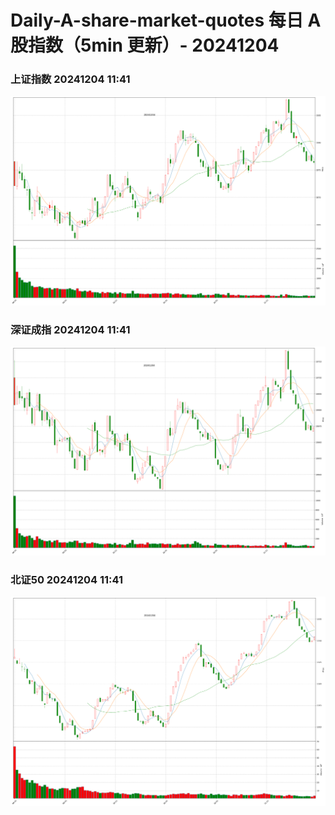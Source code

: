 
# Daily-A-share-market-quotes 每日 A 股指数（5min 更新）- 20241204

### 上证指数 20241204 11:41
![](./fig/2024/12/20241204-sh000001.png)

### 深证成指 20241204 11:41
![](./fig/2024/12/20241204-sz399001.png)

### 北证50 20241204 11:41
![](./fig/2024/12/20241204-bj899050.png)
